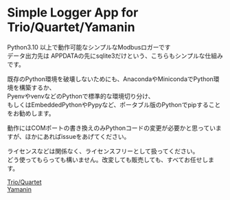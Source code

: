# Simple Logger App for Trio/Quartet/Yamanin
Python3.10 以上で動作可能なシンプルなModbusロガーです  
データ出力先は APPDATAの先にsqlite3だけという、こちらもシンプルな仕組みです。  

既存のPython環境を破壊しないためにも、AnacondaやMinicondaでPython環境を構築するか、  
PyenvやvenvなどのPythonで標準的な環境切り分け、  
もしくはEmbeddedPythonやPypyなど、ポータブル版のPythonでpipすることをお勧めします。  

動作にはCOMポートの書き換えのみPythonコードの変更が必要かと思っていますが、ほかにあればissueをあげてください。  

ライセンスなどは関係なく、ライセンスフリーとして扱ってください。  
どう使ってもらっても構いません。改変しても販売しても、すべてお任せします。    


[Trio/Quartet](https://github.com/mkt-kuno/quartet)  
[Yamanin](https://github.com/mkt-kuno/yamanin)  
